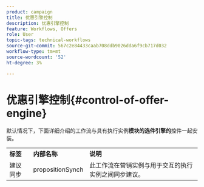```yaml
---
product: campaign
title: 优惠引擎控制
description: 优惠引擎控制
feature: Workflows, Offers
role: User
topic-tags: technical-workflows
source-git-commit: 567c2e84433caab708ddb9026dda6f9cb717d032
workflow-type: tm+mt
source-wordcount: '52'
ht-degree: 3%

---
```



# 优惠引擎控制{#control-of-offer-engine}



默认情况下，下面详细介绍的工作流与具有执行实例&#x200B;**模块的选件引擎的**&#x200B;控件一起安装。

<table> 
 <tbody> 
  <tr> 
   <td> <strong>标签</strong><br /> </td> 
   <td> <strong>内部名称</strong><br /> </td> 
   <td> <strong>说明</strong><br /> </td> 
  </tr> 
  <tr> 
   <td> <span class="uicontrol">建议同步</span> <br /> </td> 
   <td> <span class="uicontrol">propositionSynch</span> <br /> </td> 
   <td> 此工作流在营销实例与用于交互的执行实例之间同步建议。<br /> </td> 
  </tr> 
 </tbody> 
</table>


